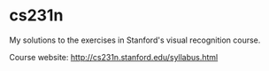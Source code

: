 # cs231n
My solutions to the exercises in Stanford's visual recognition course.

Course website: http://cs231n.stanford.edu/syllabus.html
